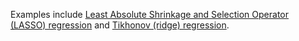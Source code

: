 Examples include [Least Absolute Shrinkage and Selection Operator (LASSO) regression](https://en.wikipedia.org/wiki/Lasso_(statistics)) and [Tikhonov (ridge) regression](https://en.wikipedia.org/wiki/Tikhonov_regularization).
